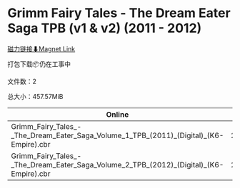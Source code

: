# Grimm Fairy Tales - The Dream Eater Saga TPB (v1 & v2) (2011 - 2012)

[磁力链接⬇Magnet Link](magnet:?xt=urn:btih:08d07878a868863bd003fb4ffdb69fdda5daa482&dn=Grimm%20Fairy%20Tales%20-%20The%20Dream%20Eater%20Saga%20TPB%20%28v1%20%26%20v2%29%20%282011%20-%202012%29)

打包下载📦仍在工事中

文件数：2

总大小：457.57MiB

Online | Download
--- | ---
Grimm\_Fairy\_Tales\_-\_The\_Dream\_Eater\_Saga\_Volume\_1\_TPB\_(2011)\_(Digital)\_(K6-Empire).cbr | 254.58MiB
Grimm\_Fairy\_Tales\_-\_The\_Dream\_Eater\_Saga\_Volume\_2\_TPB\_(2012)\_(Digital)\_(K6-Empire).cbr | 202.99MiB